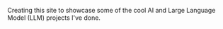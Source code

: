 Creating this site to showcase some of the cool AI and Large Language Model (LLM) projects I've done.
